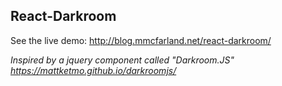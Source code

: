## React-Darkroom

See the live demo: http://blog.mmcfarland.net/react-darkroom/

*Inspired by a jquery component called "Darkroom.JS" https://mattketmo.github.io/darkroomjs/*

